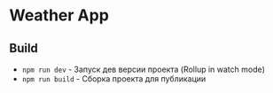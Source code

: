 # Weather App

## Build
- `npm run dev` - Запуск дев версии проекта (Rollup in watch mode)
- `npm run build` - Сборка проекта для публикации